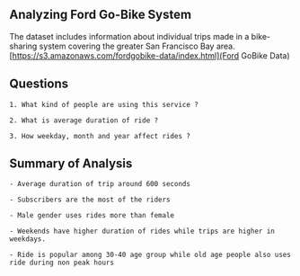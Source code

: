 ## Analyzing Ford Go-Bike System

The dataset includes information about individual trips made in a bike-sharing system covering the greater San Francisco Bay area.[https://s3.amazonaws.com/fordgobike-data/index.html](Ford GoBike Data)

## Questions

    1. What kind of people are using this service ?

    2. What is average duration of ride ?

    3. How weekday, month and year affect rides ?

## Summary of Analysis

    - Average duration of trip around 600 seconds

    - Subscribers are the most of the riders

    - Male gender uses rides more than female

    - Weekends have higher duration of rides while trips are higher in weekdays.

    - Ride is popular among 30-40 age group while old age people also uses ride during non peak hours
